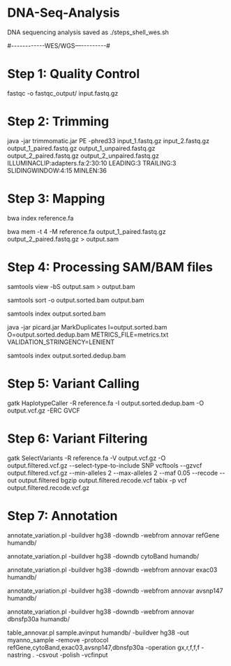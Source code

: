 # DNA-Seq-Analysis
DNA sequencing analysis
saved as ./steps_shell_wes.sh

#------------WES/WGS—---------#
# Step 1: Quality Control
fastqc -o fastqc_output/ input.fastq.gz

# Step 2: Trimming
java -jar trimmomatic.jar PE -phred33 input_1.fastq.gz input_2.fastq.gz output_1_paired.fastq.gz output_1_unpaired.fastq.gz output_2_paired.fastq.gz output_2_unpaired.fastq.gz ILLUMINACLIP:adapters.fa:2:30:10 LEADING:3 TRAILING:3 SLIDINGWINDOW:4:15 MINLEN:36

# Step 3: Mapping
bwa index reference.fa

bwa mem -t 4 -M reference.fa output_1_paired.fastq.gz output_2_paired.fastq.gz > output.sam

# Step 4: Processing SAM/BAM files
samtools view -bS output.sam > output.bam

samtools sort -o output.sorted.bam output.bam

samtools index output.sorted.bam

java -jar picard.jar MarkDuplicates I=output.sorted.bam O=output.sorted.dedup.bam METRICS_FILE=metrics.txt VALIDATION_STRINGENCY=LENIENT

samtools index output.sorted.dedup.bam

# Step 5: Variant Calling
gatk HaplotypeCaller -R reference.fa -I output.sorted.dedup.bam -O output.vcf.gz -ERC GVCF

# Step 6: Variant Filtering
gatk SelectVariants -R reference.fa -V output.vcf.gz -O output.filtered.vcf.gz --select-type-to-include SNP
vcftools --gzvcf output.filtered.vcf.gz --min-alleles 2 --max-alleles 2 --maf 0.05 --recode --out output.filtered
bgzip output.filtered.recode.vcf
tabix -p vcf output.filtered.recode.vcf.gz

# Step 7: Annotation
annotate_variation.pl -buildver hg38 -downdb -webfrom annovar refGene humandb/

annotate_variation.pl -buildver hg38 -downdb cytoBand humandb/

annotate_variation.pl -buildver hg38 -downdb -webfrom annovar exac03 humandb/ 

annotate_variation.pl -buildver hg38 -downdb -webfrom annovar avsnp147 humandb/ 

annotate_variation.pl -buildver hg38 -downdb -webfrom annovar dbnsfp30a humandb/

table_annovar.pl sample.avinput humandb/ -buildver hg38 -out myanno_sample -remove -protocol refGene,cytoBand,exac03,avsnp147,dbnsfp30a -operation gx,r,f,f,f -nastring . -csvout -polish  -vcfinput


